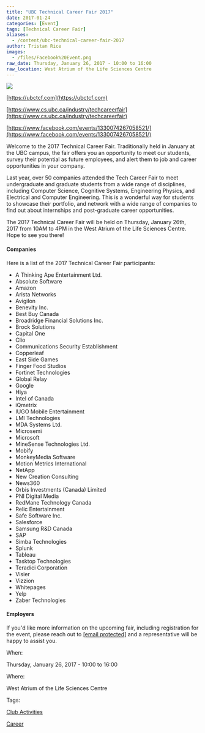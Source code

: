 ```yaml
---
title: "UBC Technical Career Fair 2017"
date: 2017-01-24
categories: [Event]
tags: [Technical Career Fair]
aliases:
  - /content/ubc-technical-career-fair-2017
author: Tristan Rice
images:
  - /files/Facebook%20Event.png
raw_date: Thursday, January 26, 2017 - 10:00 to 16:00
raw_location: West Atrium of the Life Sciences Centre
---
```


![](/files/Facebook%20Event.png)

[https://ubctcf.com](https://ubctcf.com)

[https://www.cs.ubc.ca/industry/techcareerfair](https://www.cs.ubc.ca/industry/techcareerfair)

[https://www.facebook.com/events/1330074267058521/](https://www.facebook.com/events/1330074267058521/)

Welcome to the 2017 Technical Career Fair. Traditionally held in January at the UBC campus, the fair offers you an opportunity to meet our students, survey their potential as future employees, and alert them to job and career opportunities in your company.

Last year, over 50 companies attended the Tech Career Fair to meet undergraduate and graduate students from a wide range of disciplines, including Computer Science, Cognitive Systems, Engineering Physics, and Electrical and Computer Engineering. This is a wonderful way for students to showcase their portfolio, and network with a wide range of companies to find out about internships and post-graduate career opportunities.

The 2017 Technical Career Fair will be held on Thursday, January 26th, 2017 from 10AM to 4PM in the West Atrium of the Life Sciences Centre. Hope to see you there!

#### Companies

Here is a list of the 2017 Technical Career Fair participants:

- A Thinking Ape Entertainment Ltd.
- Absolute Software
- Amazon
- Arista Networks
- Avigilon
- Benevity Inc.
- Best Buy Canada
- Broadridge Financial Solutions Inc.
- Brock Solutions
- Capital One
- Clio
- Communications Security Establishment
- Copperleaf
- East Side Games
- Finger Food Studios
- Fortinet Technologies
- Global Relay
- Google
- Hiya
- Intel of Canada
- iQmetrix
- IUGO Mobile Entertainment
- LMI Technologies
- MDA Systems Ltd.
- Microsemi
- Microsoft
- MineSense Technologies Ltd.
- Mobify
- MonkeyMedia Software
- Motion Metrics International
- NetApp
- New Creation Consulting
- News360
- Orbis Investments (Canada) Limited
- PNI Digital Media
- RedMane Technology Canada
- Relic Entertainment
- Safe Software Inc.
- Salesforce
- Samsung R&D Canada
- SAP
- Simba Technologies
- Splunk
- Tableau
- Tasktop Technologies
- Teradici Corporation
- Visier
- Vizzion
- Whitepages
- Yelp
- Zaber Technologies

#### Employers

If you'd like more information on the upcoming fair, including registration for the event, please reach out to [\[email protected\]](/cdn-cgi/l/email-protection#d0b3b1a2b5b5a2b6b1b9a290a5b2b3b3a3a3a3febfa2b7) and a representative will be happy to assist you.

When: 

Thursday, January 26, 2017 - 10:00 to 16:00

Where: 

West Atrium of the Life Sciences Centre

Tags: 

[Club Activities](/club)

[Career](/career)
